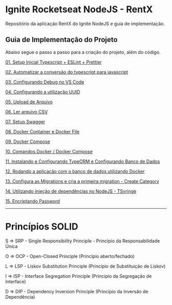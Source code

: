 # Ignite Rocketseat NodeJS - RentX
Repositório da aplicação RentX do Ignite NodeJS e guia de implementação.

## Guia de Implementação do Projeto

Abaixo segue o passo a passo para a criação do projeto, além do código.

[01. Setup Inicial Typescript + ESLint + Prettier](https://github.com/lcnunes09/ignite-nodejs-rentalx/blob/main/learnings-and-implementation-guide/01-initial-setup-typescript-eslint-prettier.md)

[02. Automatizar a conversão do typescript para javascript](https://github.com/lcnunes09/ignite-nodejs-rentalx/blob/main/learnings-and-implementation-guide/02-automate-typescript-compile.md)

[03. Configurando Debug no VS Code](https://github.com/lcnunes09/ignite-nodejs-rentalx/blob/main/learnings-and-implementation-guide/03-debug-configure.md)

[04. Configurando a utilização UUID](https://github.com/lcnunes09/ignite-nodejs-rentalx/blob/main/learnings-and-implementation-guide/04-uuid-configuration.md)

[05. Upload de Arquivo](https://github.com/lcnunes09/ignite-nodejs-rentalx/blob/main/learnings-and-implementation-guide/05-file-upload.md)

[06. Ler arquivo CSV](https://github.com/lcnunes09/ignite-nodejs-rentalx/blob/main/learnings-and-implementation-guide/06-read-csv-file.md)

[07. Setup Swagger](https://github.com/lcnunes09/ignite-nodejs-rentalx/blob/main/learnings-and-implementation-guide/07-adding-swagger.md)

[08. Docker Container e Docker File](https://github.com/lcnunes09/ignite-nodejs-rentalx/blob/main/learnings-and-implementation-guide/08-docker-container-and-docker-file.md)

[09. Docker Compose](https://github.com/lcnunes09/ignite-nodejs-rentalx/blob/main/learnings-and-implementation-guide/09-docker-compose.md)

[10. Comandos Docker / Docker Compose](https://github.com/lcnunes09/ignite-nodejs-rentalx/blob/main/learnings-and-implementation-guide/10-docker-dockercompose-commands.md)

[11. Instalando e Configurando TypeORM e Configurando Banco de Dados](https://github.com/lcnunes09/ignite-nodejs-rentalx/blob/main/learnings-and-implementation-guide/11-install-type-orm-and-configure-database.md)

[12. Rodando a aplicação com o banco de dados utilizando Docker](https://github.com/lcnunes09/ignite-nodejs-rentalx/blob/main/learnings-and-implementation-guide/12-run-app-with-postgres-on-docker.md)

[13. Configura as Migrations e cria a primeira migration - Create Category](https://github.com/lcnunes09/ignite-nodejs-rentalx/blob/main/learnings-and-implementation-guide/13-configure-migrations-and-create-first-one.md)

[14. Utilizando injeção de dependências no NodeJS - TSyringe](https://github.com/lcnunes09/ignite-nodejs-rentalx/blob/main/learnings-and-implementation-guide/14-tsyringe-dependency-injection.md)

[15. Encriptando Password](https://github.com/lcnunes09/ignite-nodejs-rentalx/blob/main/learnings-and-implementation-guide/15-configure-encrypted-password.md)

----

# Princípios SOLID
S => SRP - Single Responsibility Principle - Princípio da Responsabilidade Única

O => OCP - Open-Closed Principle (Princípio aberto/fechado)

L => LSP - Liskov Substitution Principle (Princípio de Substituição de Liskov)

I => ISP - Interface Segregation Principle (Princípio da Segregação de Interface)

D => DIP - Dependency Inversion Principle (Princípio da Inversão de Dependência)

